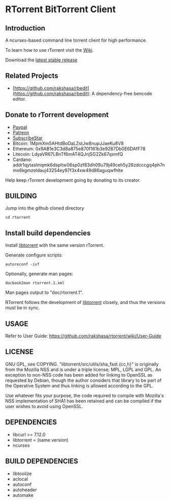 RTorrent BitTorrent Client
========

Introduction
------------

A ncurses-based command line torrent client for high performance. 

To learn how to use rTorrent visit the [Wiki](https://github.com/rakshasa/rtorrent/wiki).

Download the [latest stable release](https://github.com/rakshasa/rtorrent/releases/latest)

Related Projects
----------------

* [https://github.com/rakshasa/rbedit](https://github.com/rakshasa/rbedit): A dependency-free bencode editor.

Donate to rTorrent development
------------------------------

* [Paypal](https://paypal.me/jarisundellno)
* [Patreon](https://www.patreon.com/rtorrent)
* [SubscribeStar](https://www.subscribestar.com/rtorrent)
* Bitcoin: 1MpmXm5AHtdBoDaLZstJw8nupJJaeKu8V8
* Ethereum: 0x9AB1e3C3d8a875e870f161b3e9287Db0E6DAfF78
* Litecoin: LdyaVR67LBnTf6mAT4QJnjSG2Zk67qxmfQ
* Cardano: addr1qytaslmqmk6dspltw06sp0zf83dh09u79j49ceh5y26zdcccgq4ph7nmx6kgmzeldauj43254ey97f3x4xw49d86aguqwfhlte


Help keep rTorrent development going by donating to its creator.


BUILDING
--------

Jump into the github cloned directory

```
cd rtorrent
```

## Install build dependencies

Install [libtorrent](https://github.com/rakshasa/libtorrent) with the same version rTorrent.

Generate configure scripts:

```
autoreconf -ivf
```

Optionally, generate man pages:

```
docbook2man rtorrent.1.xml
```

Man pages output to "doc/rtorrent.1".

RTorrent follows the development of [libtorrent](https://github.com/rakshasa/libtorrent) closely, and thus the versions must be in sync.

## USAGE

Refer to User Guide: https://github.com/rakshasa/rtorrent/wiki/User-Guide

## LICENSE

GNU GPL, see COPYING. "libtorrent/src/utils/sha_fast.{cc,h}" is
originally from the Mozilla NSS and is under a triple license; MPL,
LGPL and GPL. An exception to non-NSS code has been added for linking to OpenSSL as requested by Debian, though the author considers that library to be part of the Operative System and thus linking is allowed according to the GPL.

Use whatever fits your purpose, the code required to compile with
Mozilla's NSS implementation of SHA1 has been retained and can be
compiled if the user wishes to avoid using OpenSSL.

## DEPENDENCIES

* libcurl >= 7.12.0
* libtorrent = (same version)
* ncurses

## BUILD DEPENDENCIES

* libtoolize
* aclocal
* autoconf
* autoheader
* automake

<!-- Auto-update: 2025-10-19T17:48:42.543239 -->
